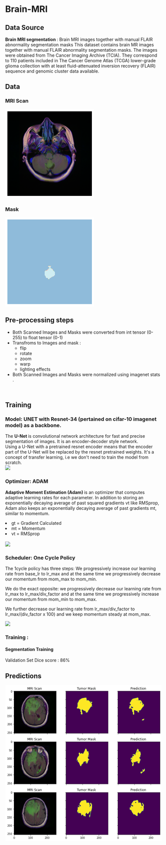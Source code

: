 # Brain-MRI

## Data Source

<b> Brain MRI segmentation </b> : Brain MRI images together with manual FLAIR abnormality segmentation masks
This dataset contains brain MR images together with manual FLAIR abnormality segmentation masks.
The images were obtained from The Cancer Imaging Archive (TCIA).
They correspond to 110 patients included in The Cancer Genome Atlas (TCGA) lower-grade glioma collection with at least fluid-attenuated inversion recovery (FLAIR) sequence and genomic cluster data available.

## Data
### MRI Scan

<img src="https://github.com/orion29/Brain-MRI/blob/main/Images/mri.png"/>

### Mask

<img src="https://github.com/orion29/Brain-MRI/blob/main/Images/mri_mask.png"/>

## Pre-processing steps
<ul>
<li> Both Scanned Images and Masks were converted from int tensor (0-255) to float tensor (0-1) </li>
<li> Transfroms to Images and mask : <ul>
   <li>    flip </li>
   <li>    rotate </li>
   <li>    zoom </li>
   <li>    warp </li>
  <li>    lighting effects </li></ul>

</li>  
<li> Both Scanned Images and Masks were  normalized using imagenet stats .</li></ul><br>




## Training

### Model: UNET with Resnet-34 (pertained on cifar-10 imagenet model) as a backbone.
The <b> U-Net </b> is convolutional network architecture for fast and precise segmentation of images. It is an encoder-decoder style network.<br>
Using a U-Net with a pretrained resnet encoder means that the encoder part of the U-Net will be replaced by the resnet pretrained weights. It's a concept of transfer learning, i.e we don't need to train the model from scratch.<br>
<img src="https://github.com/orion29/Satellite-Image-Segmentation-for-Flood-Damage-Analysis/blob/main/Images/unet.png" width="600">

### Optimizer: ADAM

<b> Adaptive Moment Estimation (Adam) </b> is  an optimizer that computes adaptive learning rates for each parameter. In addition to storing an exponentially decaying average of past squared gradients vt like RMSprop, Adam also keeps an exponentially decaying average of past gradients mt, similar to momentum.
<li> gt =  Gradient Calculated </li>
<li> mt =  Momentum </li>
<li> vt =  RMSprop </li><br>
<img src="https://github.com/orion29/Satellite-Image-Segmentation-for-Flood-Damage-Analysis/blob/main/Images/moment.png" width="300">

### Scheduler: One Cycle Policy

The 1cycle policy has three steps:
We progressively increase our learning rate from base_lr to lr_max and at the same time we progressively decrease our momentum from mom_max to mom_min.

We do the exact opposite: we progressively decrease our learning rate from lr_max to lr_max/div_factor and at the same time we progressively increase our momentum from mom_min to mom_max.

We further decrease our learning rate from lr_max/div_factor to lr_max/(div_factor x 100) and we keep momentum steady at mom_max.
              			
<img src="https://github.com/orion29/Satellite-Image-Segmentation-for-Flood-Damage-Analysis/blob/main/Images/onefit.png"/>

### Training :

#### Segmentation Training  

Validation Set Dice score : 86%

## Predictions
 

<img src="https://github.com/orion29/Brain-MRI/blob/main/Images/Unknown.png"/>
          


